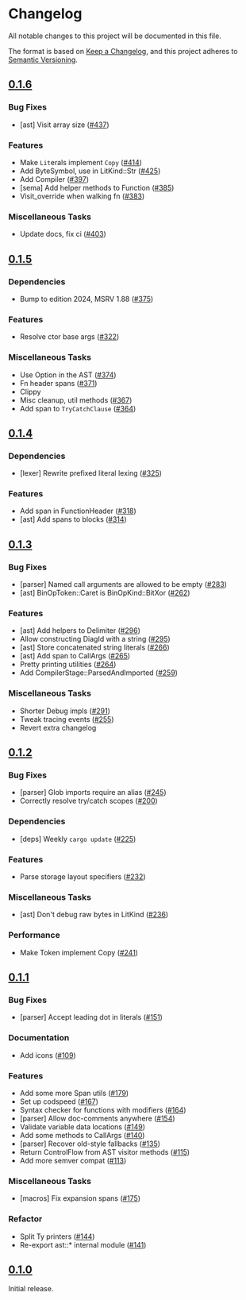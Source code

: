 # Changelog

All notable changes to this project will be documented in this file.

The format is based on [Keep a Changelog](https://keepachangelog.com/en/1.1.0/),
and this project adheres to [Semantic Versioning](https://semver.org/spec/v2.0.0.html).

## [0.1.6](https://github.com/paradigmxyz/solar/releases/tag/v0.1.6)

### Bug Fixes

- [ast] Visit array size ([#437](https://github.com/paradigmxyz/solar/issues/437))

### Features

- Make `Lit`erals implement `Copy` ([#414](https://github.com/paradigmxyz/solar/issues/414))
- Add ByteSymbol, use in LitKind::Str ([#425](https://github.com/paradigmxyz/solar/issues/425))
- Add Compiler ([#397](https://github.com/paradigmxyz/solar/issues/397))
- [sema] Add helper methods to Function ([#385](https://github.com/paradigmxyz/solar/issues/385))
- Visit_override when walking fn ([#383](https://github.com/paradigmxyz/solar/issues/383))

### Miscellaneous Tasks

- Update docs, fix ci ([#403](https://github.com/paradigmxyz/solar/issues/403))

## [0.1.5](https://github.com/paradigmxyz/solar/releases/tag/v0.1.5)

### Dependencies

- Bump to edition 2024, MSRV 1.88 ([#375](https://github.com/paradigmxyz/solar/issues/375))

### Features

- Resolve ctor base args ([#322](https://github.com/paradigmxyz/solar/issues/322))

### Miscellaneous Tasks

- Use Option<StateMutability> in the AST ([#374](https://github.com/paradigmxyz/solar/issues/374))
- Fn header spans ([#371](https://github.com/paradigmxyz/solar/issues/371))
- Clippy
- Misc cleanup, util methods ([#367](https://github.com/paradigmxyz/solar/issues/367))
- Add span to `TryCatchClause` ([#364](https://github.com/paradigmxyz/solar/issues/364))

## [0.1.4](https://github.com/paradigmxyz/solar/releases/tag/v0.1.4)

### Dependencies

- [lexer] Rewrite prefixed literal lexing ([#325](https://github.com/paradigmxyz/solar/issues/325))

### Features

- Add span in FunctionHeader ([#318](https://github.com/paradigmxyz/solar/issues/318))
- [ast] Add spans to blocks ([#314](https://github.com/paradigmxyz/solar/issues/314))

## [0.1.3](https://github.com/paradigmxyz/solar/releases/tag/v0.1.3)

### Bug Fixes

- [parser] Named call arguments are allowed to be empty ([#283](https://github.com/paradigmxyz/solar/issues/283))
- [ast] BinOpToken::Caret is BinOpKind::BitXor ([#262](https://github.com/paradigmxyz/solar/issues/262))

### Features

- [ast] Add helpers to Delimiter ([#296](https://github.com/paradigmxyz/solar/issues/296))
- Allow constructing DiagId with a string ([#295](https://github.com/paradigmxyz/solar/issues/295))
- [ast] Store concatenated string literals ([#266](https://github.com/paradigmxyz/solar/issues/266))
- [ast] Add span to CallArgs ([#265](https://github.com/paradigmxyz/solar/issues/265))
- Pretty printing utilities ([#264](https://github.com/paradigmxyz/solar/issues/264))
- Add CompilerStage::ParsedAndImported ([#259](https://github.com/paradigmxyz/solar/issues/259))

### Miscellaneous Tasks

- Shorter Debug impls ([#291](https://github.com/paradigmxyz/solar/issues/291))
- Tweak tracing events ([#255](https://github.com/paradigmxyz/solar/issues/255))
- Revert extra changelog

## [0.1.2](https://github.com/paradigmxyz/solar/releases/tag/v0.1.2)

### Bug Fixes

- [parser] Glob imports require an alias ([#245](https://github.com/paradigmxyz/solar/issues/245))
- Correctly resolve try/catch scopes ([#200](https://github.com/paradigmxyz/solar/issues/200))

### Dependencies

- [deps] Weekly `cargo update` ([#225](https://github.com/paradigmxyz/solar/issues/225))

### Features

- Parse storage layout specifiers ([#232](https://github.com/paradigmxyz/solar/issues/232))

### Miscellaneous Tasks

- [ast] Don't debug raw bytes in LitKind ([#236](https://github.com/paradigmxyz/solar/issues/236))

### Performance

- Make Token implement Copy ([#241](https://github.com/paradigmxyz/solar/issues/241))

## [0.1.1](https://github.com/paradigmxyz/solar/releases/tag/v0.1.1)

### Bug Fixes

- [parser] Accept leading dot in literals ([#151](https://github.com/paradigmxyz/solar/issues/151))

### Documentation

- Add icons ([#109](https://github.com/paradigmxyz/solar/issues/109))

### Features

- Add some more Span utils ([#179](https://github.com/paradigmxyz/solar/issues/179))
- Set up codspeed ([#167](https://github.com/paradigmxyz/solar/issues/167))
- Syntax checker for functions with modifiers ([#164](https://github.com/paradigmxyz/solar/issues/164))
- [parser] Allow doc-comments anywhere ([#154](https://github.com/paradigmxyz/solar/issues/154))
- Validate variable data locations ([#149](https://github.com/paradigmxyz/solar/issues/149))
- Add some methods to CallArgs ([#140](https://github.com/paradigmxyz/solar/issues/140))
- [parser] Recover old-style fallbacks ([#135](https://github.com/paradigmxyz/solar/issues/135))
- Return ControlFlow from AST visitor methods ([#115](https://github.com/paradigmxyz/solar/issues/115))
- Add more semver compat ([#113](https://github.com/paradigmxyz/solar/issues/113))

### Miscellaneous Tasks

- [macros] Fix expansion spans ([#175](https://github.com/paradigmxyz/solar/issues/175))

### Refactor

- Split Ty printers ([#144](https://github.com/paradigmxyz/solar/issues/144))
- Re-export ast::* internal module ([#141](https://github.com/paradigmxyz/solar/issues/141))

## [0.1.0](https://github.com/paradigmxyz/solar/releases/tag/v0.1.0)

Initial release.

<!-- generated by git-cliff -->
